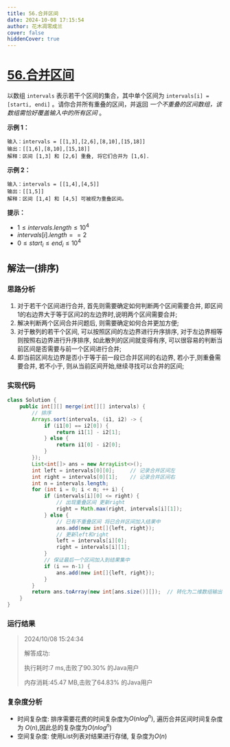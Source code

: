```yaml
---
title: 56.合并区间
date: 2024-10-08 17:15:54
author: 花木凋零成兰
cover: false
hiddenCover: true
---
```


# [56.合并区间](https://leetcode.cn/problems/merge-intervals/description/)

以数组 `intervals` 表示若干个区间的集合，其中单个区间为 `intervals[i] = [starti, endi]` 。请你合并所有重叠的区间，并返回 *一个不重叠的区间数组，该数组需恰好覆盖输入中的所有区间* 。



**示例 1：**

```
输入：intervals = [[1,3],[2,6],[8,10],[15,18]]
输出：[[1,6],[8,10],[15,18]]
解释：区间 [1,3] 和 [2,6] 重叠, 将它们合并为 [1,6].
```

**示例 2：**

```
输入：intervals = [[1,4],[4,5]]
输出：[[1,5]]
解释：区间 [1,4] 和 [4,5] 可被视为重叠区间。
```



**提示：**

- $1 \leq intervals.length \leq 10^4$
- $intervals[i].length == 2$
- $0 \leq start_i \leq end_i \leq 10^4$

## 解法一(排序)

### 思路分析

1. 对于若干个区间进行合并, 首先则需要确定如何判断两个区间需要合并, 即区间1的右边界大于等于区间2的左边界时,说明两个区间需要合并;
2. 解决判断两个区间合并问题后, 则需要确定如何合并更加方便;
3. 对于散列的若干个区间, 可以按照区间的左边界进行升序排序, 对于左边界相等则按照右边界进行升序排序, 如此散列的区间就变得有序, 可以很容易的判断当前区间是否需要与前一个区间进行合并;
4. 即当前区间左边界是否小于等于前一段已合并区间的右边界, 若小于,则重叠需要合并, 若不小于, 则从当前区间开始,继续寻找可以合并的区间;

### 实现代码

```java
class Solution {
    public int[][] merge(int[][] intervals) {
        // 排序
        Arrays.sort(intervals, (i1, i2) -> {
            if (i1[0] == i2[0]) {
                return i1[1] - i2[1];
            } else {
                return i1[0] - i2[0];
            }
        });
        List<int[]> ans = new ArrayList<>();
        int left = intervals[0][0];     // 记录合并区间左
        int right = intervals[0][1];    // 记录合并区间右
        int n = intervals.length;
        for (int i = 0; i < n; ++ i) {
            if (intervals[i][0] <= right) {
                // 出现重叠区间 更新right
                right = Math.max(right, intervals[i][1]);
            } else {
                // 已有不重叠区间 将已合并区间加入结果中
                ans.add(new int[]{left, right});
                // 更新left和right
                left = intervals[i][0];
                right = intervals[i][1];
            }
            // 保证最后一个区间加入到结果集中
            if (i == n-1) {
                ans.add(new int[]{left, right});
            }
        }
        return ans.toArray(new int[ans.size()][]);  // 转化为二维数组输出
    }
}
```

### 运行结果

> 2024/10/08 15:24:34
>
> 解答成功:
>
> 执行耗时:7 ms,击败了90.30% 的Java用户
>
> 内存消耗:45.47 MB,击败了64.83% 的Java用户

### 复杂度分析

- 时间复杂度: 排序需要花费的时间复杂度为$O(n log^n)$, 遍历合并区间时间复杂度为 $O(n)$,因此总的复杂度为$O(n log^n)$
- 空间复杂度: 使用List列表对结果进行存储, 复杂度为$O(n)$